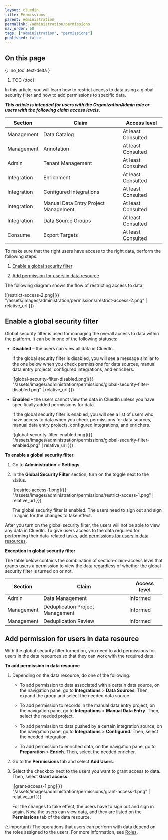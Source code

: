```yaml
---
layout: cluedin
title: Permissions
parent: Administration
permalink: /administration/permissions
nav_order: 60
tags: ["administration", "permissions"]
published: false
---
```

## On this page
{: .no_toc .text-delta }
1. TOC
{:toc}

In this article, you will learn how to restrict access to data using a global security filter and how to add permissions to specific data.

**_This article is intended for users with the OrganizationAdmin role or users with the following claim access levels._**

| Section | Claim | Access level |
|--|--|--|
| Management | Data Catalog | At least Consulted |
| Management | Annotation | At least Consulted |
| Admin | Tenant Management | At least Consulted |
| Integration | Enrichment | At least Consulted |
| Integration | Configured Integrations | At least Consulted |
| Integration | Manual Data Entry Project Management | At least Consulted |
| Integration | Data Source Groups | At least Consulted |
| Consume | Export Targets | At least Consulted |

To make sure that the right users have access to the right data, perform the following steps:

1. [Enable a global security filter](#enable-a-global-security-filter)

2. [Add permission for users in data resource](#add-users-to-data-sources)

The following diagram shows the flow of restricting access to data.

![restrict-access-2.png]({{ "/assets/images/administration/permissions/restrict-access-2.png" | relative_url }})

## Enable a global security filter

Global security filter is used for managing the overall access to data within the platform. It can be in one of the following statuses:

- **Disabled** – the users can view all data in CluedIn.

    If the global security filter is disabled, you will see a message similar to the one below when you check permissions for data sources, manual data entry projects, configured integrations, and enrichers.

    ![global-security-filter-disabled.png]({{ "/assets/images/administration/permissions/global-security-filter-disabled.png" | relative_url }})

- **Enabled** – the users cannot view the data in CluedIn unless you have specifically added permissions for data.

    If the global security filter is enabled, you will see a list of users who have access to data when you check permissions for data sources, manual data entry projects, configured integrations, and enrichers.

    ![global-security-filter-enabled.png]({{ "/assets/images/administration/permissions/global-security-filter-enabled.png" | relative_url }})

**To enable a global security filter**

1. Go to **Administration** > **Settings**.

1. In the **Global Security Filter** section, turn on the toggle next to the status.

     ![restrict-access-1.png]({{ "/assets/images/administration/permissions/restrict-access-1.png" | relative_url }})

    The global security filter is enabled. The users need to sign out and sign in again for the changes to take effect.

After you turn on the global security filter, the users will not be able to view any data in CluedIn. To give users access to the data required for performing their data-related tasks, [add permissions for users in data resources](#add-permission-for-users-in-data-resource).

**Exception in global security filter**

The table below contains the combination of section-claim-access level that grants users a permission to view the data regardless of whether the global security filter is turned on or not.

| Section | Claim | Access level |
|--|--|--|
| Admin | Data Management | Informed |
| Management | Deduplication Project Management | Informed |
| Management | Deduplication Review | Informed |

## Add permission for users in data resource

With the global security filter turned on, you need to add permissions for users in the data resources so that they can work with the required data.

**To add permission in data resource**

1. Depending on the data resource, do one of the following:

    - To add permission to data associated with a certain data source, on the navigation pane, go to **Integrations** > **Data Sources**. Then, expand the group and select the needed data source.

    - To add permission to records in the manual data entry project, on the navigation pane, go to **Integrations** > **Manual Data Entry**. Then, select the needed project.

    - To add permission to data pushed by a certain integration source, on the navigation pane, go to **Integrations** > **Configured**. Then, select the needed integration.

    - To add permission to enriched data, on the navigation pane, go to **Preparation** > **Enrich**. Then, select the needed enricher.

1. Go to the **Permissions** tab and select **Add Users**.

1. Select the checkbox next to the users you want to grant access to data. Then, select **Grant access**.

    ![grant-access-1.png]({{ "/assets/images/administration/permissions/grant-access-1.png" | relative_url }})

    For the changes to take effect, the users have to sign out and sign in again. Now, the users can view data, and they are listed on the **Permissions** tab of the data resource.

{:.important}
The operations that users can perform with data depend on the roles assigned to the users. For more information, see [Roles](/administration/roles).